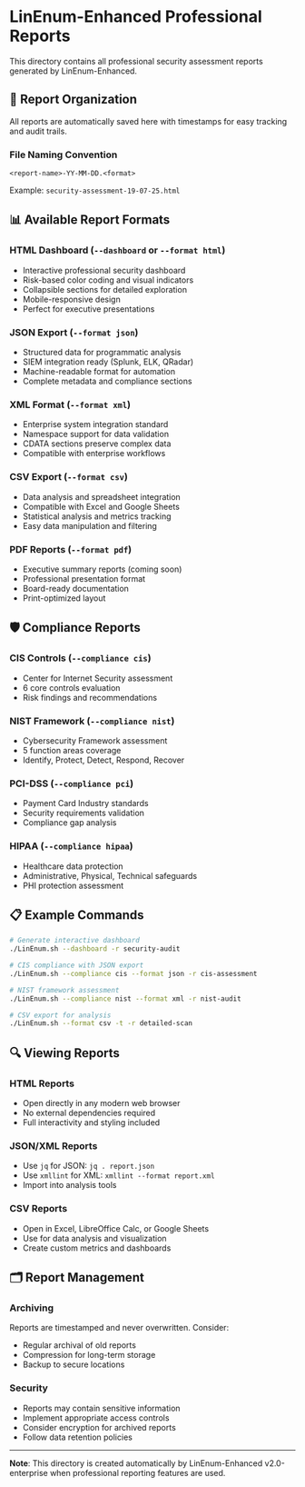 # LinEnum-Enhanced Professional Reports

This directory contains all professional security assessment reports generated by LinEnum-Enhanced.

## 📁 Report Organization

All reports are automatically saved here with timestamps for easy tracking and audit trails.

### File Naming Convention
```
<report-name>-YY-MM-DD.<format>
```

Example: `security-assessment-19-07-25.html`

## 📊 Available Report Formats

### HTML Dashboard (`--dashboard` or `--format html`)
- Interactive professional security dashboard
- Risk-based color coding and visual indicators
- Collapsible sections for detailed exploration
- Mobile-responsive design
- Perfect for executive presentations

### JSON Export (`--format json`)
- Structured data for programmatic analysis
- SIEM integration ready (Splunk, ELK, QRadar)
- Machine-readable format for automation
- Complete metadata and compliance sections

### XML Format (`--format xml`)
- Enterprise system integration standard
- Namespace support for data validation
- CDATA sections preserve complex data
- Compatible with enterprise workflows

### CSV Export (`--format csv`)
- Data analysis and spreadsheet integration
- Compatible with Excel and Google Sheets
- Statistical analysis and metrics tracking
- Easy data manipulation and filtering

### PDF Reports (`--format pdf`)
- Executive summary reports (coming soon)
- Professional presentation format
- Board-ready documentation
- Print-optimized layout

## 🛡️ Compliance Reports

### CIS Controls (`--compliance cis`)
- Center for Internet Security assessment
- 6 core controls evaluation
- Risk findings and recommendations

### NIST Framework (`--compliance nist`)
- Cybersecurity Framework assessment
- 5 function areas coverage
- Identify, Protect, Detect, Respond, Recover

### PCI-DSS (`--compliance pci`)
- Payment Card Industry standards
- Security requirements validation
- Compliance gap analysis

### HIPAA (`--compliance hipaa`)
- Healthcare data protection
- Administrative, Physical, Technical safeguards
- PHI protection assessment

## 📋 Example Commands

```bash
# Generate interactive dashboard
./LinEnum.sh --dashboard -r security-audit

# CIS compliance with JSON export
./LinEnum.sh --compliance cis --format json -r cis-assessment

# NIST framework assessment
./LinEnum.sh --compliance nist --format xml -r nist-audit

# CSV export for analysis
./LinEnum.sh --format csv -t -r detailed-scan
```

## 🔍 Viewing Reports

### HTML Reports
- Open directly in any modern web browser
- No external dependencies required
- Full interactivity and styling included

### JSON/XML Reports
- Use `jq` for JSON: `jq . report.json`
- Use `xmllint` for XML: `xmllint --format report.xml`
- Import into analysis tools

### CSV Reports
- Open in Excel, LibreOffice Calc, or Google Sheets
- Use for data analysis and visualization
- Create custom metrics and dashboards

## 🗂️ Report Management

### Archiving
Reports are timestamped and never overwritten. Consider:
- Regular archival of old reports
- Compression for long-term storage
- Backup to secure locations

### Security
- Reports may contain sensitive information
- Implement appropriate access controls
- Consider encryption for archived reports
- Follow data retention policies

---

**Note**: This directory is created automatically by LinEnum-Enhanced v2.0-enterprise when professional reporting features are used.
